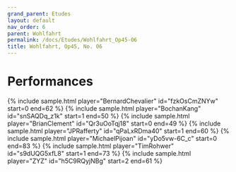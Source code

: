 ```yaml
---
grand_parent: Etudes
layout: default
nav_order: 6
parent: Wohlfahrt
permalink: /docs/Etudes/Wohlfahrt_Op45-06
title: Wohlfahrt, Op45, No. 06
---
```

# Performances
<div class="sample-container">
    {% include sample.html player="BernardChevalier" id="fzkOsCmZNYw" start=0 end=62 %}
    {% include sample.html player="BochanKang" id="snSAQDq_z1k" start=1 end=50 %}
    {% include sample.html player="BrianClement" id="Qr3uOoTqj18" start=0 end=49 %}
    {% include sample.html player="JPRafferty" id="qPaLxRDma40" start=1 end=60 %}
    {% include sample.html player="MichaelPijoan" id="yDo5vw-6C_c" start=0 end=83 %}
    {% include sample.html player="TimRohwer" id="s9dUQG5xfL8" start=1 end=73 %}
    {% include sample.html player="ZYZ" id="h5C9RQyjNBg" start=2 end=61 %}
</div>